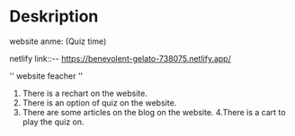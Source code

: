 # Deskription


website anme:  (Quiz time)

netlify link::--         https://benevolent-gelato-738075.netlify.app/

'' website  feacher ''
1. There is a rechart on the website.
2. There is an option of quiz on the website.
3. There are some articles on the blog on the website.
4.There is a cart to play the quiz on.
